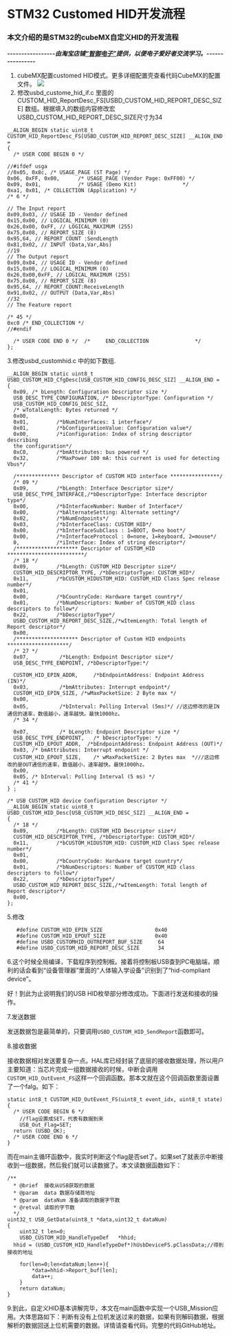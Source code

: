 # STM32 Customed HID开发流程 #

### 本文介绍的是STM32的cubeMX自定义HID的开发流程 ###

***-----------------由淘宝店铺[“智御电子”](https://shop198134226.taobao.com/shop/view_shop.htm?spm=a313o.201708ban.0.d53.64f0197ah2lhTI&mytmenu=mdianpu&user_number_id=106855850)提供，以便电子爱好者交流学习。----------------***

1. cubeMX配置customed HID模式。更多详细配置壳查看代码CubeMX的配置文件。
![](https://i.imgur.com/msogLfc.png)
2. 修改usbd_custome_hid_if.c 里面的CUSTOM_HID_ReportDesc_FS[USBD_CUSTOM_HID_REPORT_DESC_SIZE] 数组。根据填入的数组内容修改宏USBD_CUSTOM_HID_REPORT_DESC_SIZE尺寸为34

```
__ALIGN_BEGIN static uint8_t CUSTOM_HID_ReportDesc_FS[USBD_CUSTOM_HID_REPORT_DESC_SIZE] __ALIGN_END =
{
  /* USER CODE BEGIN 0 */
  
//#ifdef usga 
//0x05, 0x8c, /* USAGE_PAGE (ST Page) */ 
0x06, 0xFF, 0x00,      /* USAGE_PAGE (Vendor Page: 0xFF00) */                       
0x09, 0x01,            /* USAGE (Demo Kit)               */    
0xa1, 0x01, /* COLLECTION (Application) */ 
/* 6 */ 

// The Input report 
0x09,0x03, // USAGE ID - Vendor defined 
0x15,0x00, // LOGICAL_MINIMUM (0) 
0x26,0x00, 0xFF, // LOGICAL_MAXIMUM (255) 
0x75,0x08, // REPORT_SIZE (8) 
0x95,64, // REPORT_COUNT :SendLength 
0x81,0x02, // INPUT (Data,Var,Abs) 
//19
// The Output report 
0x09,0x04, // USAGE ID - Vendor defined 
0x15,0x00, // LOGICAL_MINIMUM (0) 
0x26,0x00,0xFF, // LOGICAL_MAXIMUM (255) 
0x75,0x08, // REPORT_SIZE (8) 
0x95,64, // REPORT_COUNT:ReceiveLength 
0x91,0x02, // OUTPUT (Data,Var,Abs) 
//32
// The Feature report

/* 45 */ 
0xc0 /* END_COLLECTION */ 
//#endif 
  
  /* USER CODE END 0 */  /*     END_COLLECTION	             */
};

```

3.修改usbd_customhid.c 中的如下数组.

```
__ALIGN_BEGIN static uint8_t USBD_CUSTOM_HID_CfgDesc[USB_CUSTOM_HID_CONFIG_DESC_SIZ] __ALIGN_END =
{
  0x09, /* bLength: Configuration Descriptor size */
  USB_DESC_TYPE_CONFIGURATION, /* bDescriptorType: Configuration */
  USB_CUSTOM_HID_CONFIG_DESC_SIZ,
  /* wTotalLength: Bytes returned */
  0x00,
  0x01,         /*bNumInterfaces: 1 interface*/
  0x01,         /*bConfigurationValue: Configuration value*/
  0x00,         /*iConfiguration: Index of string descriptor describing
  the configuration*/
  0xC0,         /*bmAttributes: bus powered */
  0x32,         /*MaxPower 100 mA: this current is used for detecting Vbus*/
  
  /************** Descriptor of CUSTOM HID interface ****************/
  /* 09 */
  0x09,         /*bLength: Interface Descriptor size*/
  USB_DESC_TYPE_INTERFACE,/*bDescriptorType: Interface descriptor type*/
  0x00,         /*bInterfaceNumber: Number of Interface*/
  0x00,         /*bAlternateSetting: Alternate setting*/
  0x02,         /*bNumEndpoints*/
  0x03,         /*bInterfaceClass: CUSTOM_HID*/
  0x00,         /*bInterfaceSubClass : 1=BOOT, 0=no boot*/
  0x00,         /*nInterfaceProtocol : 0=none, 1=keyboard, 2=mouse*/
  0,            /*iInterface: Index of string descriptor*/
  /******************** Descriptor of CUSTOM_HID *************************/
  /* 18 */
  0x09,         /*bLength: CUSTOM_HID Descriptor size*/
  CUSTOM_HID_DESCRIPTOR_TYPE, /*bDescriptorType: CUSTOM_HID*/
  0x11,         /*bCUSTOM_HIDUSTOM_HID: CUSTOM_HID Class Spec release number*/
  0x01,
  0x00,         /*bCountryCode: Hardware target country*/
  0x01,         /*bNumDescriptors: Number of CUSTOM_HID class descriptors to follow*/
  0x22,         /*bDescriptorType*/
  USBD_CUSTOM_HID_REPORT_DESC_SIZE,/*wItemLength: Total length of Report descriptor*/
  0x00,
  /******************** Descriptor of Custom HID endpoints ********************/
  /* 27 */
  0x07,          /*bLength: Endpoint Descriptor size*/
  USB_DESC_TYPE_ENDPOINT, /*bDescriptorType:*/
  
  CUSTOM_HID_EPIN_ADDR,     /*bEndpointAddress: Endpoint Address (IN)*/
  0x03,          /*bmAttributes: Interrupt endpoint*/
  CUSTOM_HID_EPIN_SIZE, /*wMaxPacketSize: 2 Byte max */
  0x00,
  0x05,          /*bInterval: Polling Interval (5ms)*/ //这边修改的是IN通信的速率，数值越小，速率越快。最快1000hz。
  /* 34 */
  
  0x07,	         /* bLength: Endpoint Descriptor size */
  USB_DESC_TYPE_ENDPOINT,	/* bDescriptorType: */
  CUSTOM_HID_EPOUT_ADDR,  /*bEndpointAddress: Endpoint Address (OUT)*/
  0x03,	/* bmAttributes: Interrupt endpoint */
  CUSTOM_HID_EPOUT_SIZE,	/* wMaxPacketSize: 2 Bytes max  *///这边修改的是OUT通信的速率，数值越小，速率越快。最快1000hz。
  0x00,
  0x05,	/* bInterval: Polling Interval (5 ms) */
  /* 41 */
} ;

/* USB CUSTOM_HID device Configuration Descriptor */
__ALIGN_BEGIN static uint8_t USBD_CUSTOM_HID_Desc[USB_CUSTOM_HID_DESC_SIZ] __ALIGN_END =
{
  /* 18 */
  0x09,         /*bLength: CUSTOM_HID Descriptor size*/
  CUSTOM_HID_DESCRIPTOR_TYPE, /*bDescriptorType: CUSTOM_HID*/
  0x11,         /*bCUSTOM_HIDUSTOM_HID: CUSTOM_HID Class Spec release number*/
  0x01,
  0x00,         /*bCountryCode: Hardware target country*/
  0x01,         /*bNumDescriptors: Number of CUSTOM_HID class descriptors to follow*/
  0x22,         /*bDescriptorType*/
  USBD_CUSTOM_HID_REPORT_DESC_SIZE,/*wItemLength: Total length of Report descriptor*/
  0x00,
};
``` 

5.修改

```
   #define CUSTOM_HID_EPIN_SIZE                 0x40
   #define CUSTOM_HID_EPOUT_SIZE                0x40
   #define USBD_CUSTOMHID_OUTREPORT_BUF_SIZE     64
   #define USBD_CUSTOM_HID_REPORT_DESC_SIZE      34
```

6.这个时候全局编译，下载程序到控制板。接着将控制板USB查到PC电脑端，顺利的话会看到“设备管理器”里面的“人体输入学设备”识别到了“hid-compliant device”。

好！到此为止说明我们的USB HID枚举部分修改成功。下面进行发送和接收的操作。

7.发送数据

发送数据包是最简单的，只要调用`USBD_CUSTOM_HID_SendReport`函数即可。

8.接收数据

接收数据相对发送要复杂一点。HAL库已经封装了底层的接收数据处理，所以用户主要知道：当芯片完成一组数据接收的时候，中断会调用`CUSTOM_HID_OutEvent_FS`这样一个回调函数。那本文就在这个回调函数里面设置了一个falg。如下：

```
static int8_t CUSTOM_HID_OutEvent_FS(uint8_t event_idx, uint8_t state)
{
  /* USER CODE BEGIN 6 */
	//flag设置成SET，代表有数据到来
	USB_Out_Flag=SET;
  return (USBD_OK);
  /* USER CODE END 6 */
}
```

而在main主循环函数中，我实时判断这个flag是否set了。如果set了就表示中断接收到一组数据，然后我们就可以读数据了。本文读数据函数如下：

```
/**
  * @brief  接收从USB获取的数据
  * @param  data 数据存储首地址
  * @param  dataNum 准备读取的数据字节数
  * @retval 读取的字节数
  */
uint32_t USB_GetData(uint8_t *data,uint32_t dataNum)
{
    uint32_t len=0;
	USBD_CUSTOM_HID_HandleTypeDef	*hhid;
  hhid = (USBD_CUSTOM_HID_HandleTypeDef*)hUsbDeviceFS.pClassData;//得到接收的地址
	
	for(len=0;len<dataNum;len++){
		*data=hhid->Report_buf[len];
		data++;
	}
    return dataNum;
}
```

9.到此，自定义HID基本讲解完毕，本文在main函数中实现一个USB_Mission应用。大体思路如下：判断有没有上位机发送过来的数据，如果有则解码数据，根据解析的数据回送上位机需要的数据。详情请查看代码。完整的代码GitHub地址。

